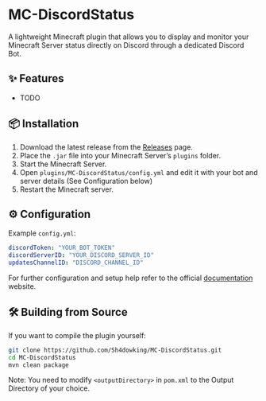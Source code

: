 # MC-DiscordStatus
A lightweight Minecraft plugin that allows you to display and monitor your Minecraft Server status directly on Discord through a dedicated Discord Bot.

## ✨ Features
- TODO

## 📦 Installation
1. Download the latest release from the [Releases](https://github.com/Sh4dowking/MC-DiscordStatus/releases) page.  
2. Place the `.jar` file into your Minecraft Server’s `plugins` folder.
3. Start the Minecraft Server.
4. Open `plugins/MC-DiscordStatus/config.yml` and edit it with your bot and server details (See Configuration below) 
5. Restart the Minecraft server.

## ⚙️ Configuration
Example `config.yml`:
```yaml
discordToken: "YOUR_BOT_TOKEN"
discordServerID: "YOUR_DISCORD_SERVER_ID"
updatesChannelID: "DISCORD_CHANNEL_ID"
```
For further configuration and setup help refer to the official [documentation](sh4dowking.github.io/docs/discordstatus/) website.

## 🛠️ Building from Source
If you want to compile the plugin yourself:
```bash
git clone https://github.com/Sh4dowking/MC-DiscordStatus.git
cd MC-DiscordStatus
mvn clean package
```
Note: You need to modify `<outputDirectory>` in `pom.xml` to the Output Directory of your choice.
